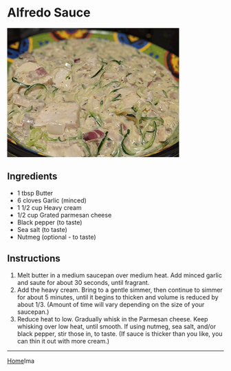 # Alfredo Sauce

![](Images/AlfredoSauce.gif)

## Ingredients
- 1 tbsp Butter
- 6 cloves Garlic (minced)
- 1 1/2 cup Heavy cream
- 1/2 cup Grated parmesan cheese
- Black pepper (to taste)
- Sea salt (to taste)
- Nutmeg (optional - to taste)

## Instructions
1. Melt butter in a medium saucepan over medium heat. Add minced garlic and saute for about 30 seconds, until fragrant.
1. Add the heavy cream. Bring to a gentle simmer, then continue to simmer for about 5 minutes, until it begins to thicken and volume is reduced by about 1/3. (Amount of time will vary depending on the size of your saucepan.)
1. Reduce heat to low. Gradually whisk in the Parmesan cheese. Keep whisking over low heat, until smooth. If using nutmeg, sea salt, and/or black pepper, stir those in, to taste. (If sauce is thicker than you like, you can thin it out with more cream.)

---
[Home](../)Ima